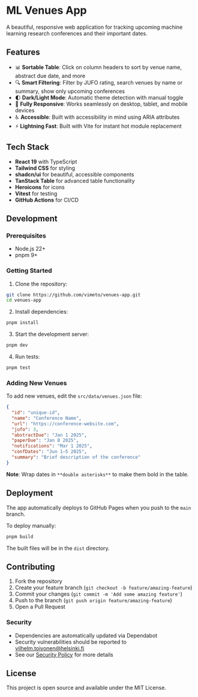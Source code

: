 # ML Venues App

A beautiful, responsive web application for tracking upcoming machine learning research conferences and their important dates.

## Features

- 📊 **Sortable Table**: Click on column headers to sort by venue name, abstract due date, and more
- 🔍 **Smart Filtering**: Filter by JUFO rating, search venues by name or summary, show only upcoming conferences
- 🌓 **Dark/Light Mode**: Automatic theme detection with manual toggle
- 📱 **Fully Responsive**: Works seamlessly on desktop, tablet, and mobile devices
- ♿ **Accessible**: Built with accessibility in mind using ARIA attributes
- ⚡ **Lightning Fast**: Built with Vite for instant hot module replacement

## Tech Stack

- **React 19** with TypeScript
- **Tailwind CSS** for styling
- **shadcn/ui** for beautiful, accessible components
- **TanStack Table** for advanced table functionality
- **Heroicons** for icons
- **Vitest** for testing
- **GitHub Actions** for CI/CD

## Development

### Prerequisites

- Node.js 22+
- pnpm 9+

### Getting Started

1. Clone the repository:
```bash
git clone https://github.com/vimeto/venues-app.git
cd venues-app
```

2. Install dependencies:
```bash
pnpm install
```

3. Start the development server:
```bash
pnpm dev
```

4. Run tests:
```bash
pnpm test
```

### Adding New Venues

To add new venues, edit the `src/data/venues.json` file:

```json
{
  "id": "unique-id",
  "name": "Conference Name",
  "url": "https://conference-website.com",
  "jufo": 3,
  "abstractDue": "Jan 1 2025",
  "paperDue": "Jan 8 2025",
  "notifications": "Mar 1 2025",
  "confDates": "Jun 1–5 2025",
  "summary": "Brief description of the conference"
}
```

**Note**: Wrap dates in `**double asterisks**` to make them bold in the table.

## Deployment

The app automatically deploys to GitHub Pages when you push to the `main` branch.

To deploy manually:

```bash
pnpm build
```

The built files will be in the `dist` directory.

## Contributing

1. Fork the repository
2. Create your feature branch (`git checkout -b feature/amazing-feature`)
3. Commit your changes (`git commit -m 'Add some amazing feature'`)
4. Push to the branch (`git push origin feature/amazing-feature`)
5. Open a Pull Request

### Security

- Dependencies are automatically updated via Dependabot
- Security vulnerabilities should be reported to vilhelm.toivonen@helsinki.fi
- See our [Security Policy](.github/SECURITY.md) for more details

## License

This project is open source and available under the MIT License.
